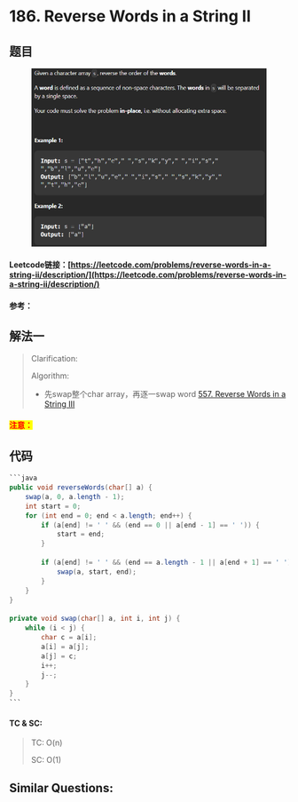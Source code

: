 # 186. Reverse Words in a String II

## 题目

<figure><img src="../../.gitbook/assets/image (3) (1).png" alt=""><figcaption></figcaption></figure>

#### Leetcode链接：[https://leetcode.com/problems/reverse-words-in-a-string-ii/description/](https://leetcode.com/problems/reverse-words-in-a-string-ii/description/)

#### 参考：

## 解法一

> Clarification:&#x20;
>
> Algorithm:&#x20;
>
> * 先swap整个char array，再逐一swap word [557. Reverse Words in a String III](https://app.gitbook.com/s/mQzFQYTpBquJavelavDY/\~/changes/191/557.-reverse-words-in-a-string-iii)

#### <mark style="color:red;">注意：</mark>

## 代码

````java
```java
public void reverseWords(char[] a) {
    swap(a, 0, a.length - 1);
    int start = 0;
    for (int end = 0; end < a.length; end++) {
        if (a[end] != ' ' && (end == 0 || a[end - 1] == ' ')) {
            start = end;
        }

        if (a[end] != ' ' && (end == a.length - 1 || a[end + 1] == ' ')) {
            swap(a, start, end);
        }
    }
}

private void swap(char[] a, int i, int j) {
    while (i < j) {
        char c = a[i];
        a[i] = a[j];
        a[j] = c;
        i++;
        j--;
    }
}
```
````

#### TC & SC:&#x20;

> TC: O(n)
>
> SC: O(1)

## **Similar Questions:**&#x20;
